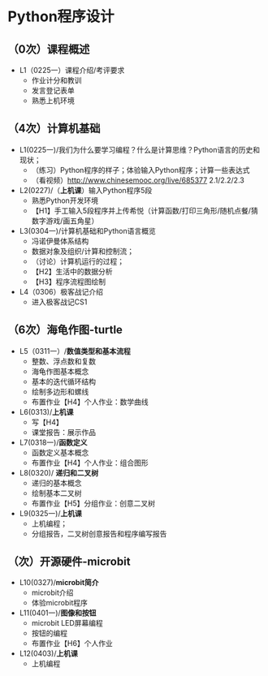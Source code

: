 # Python程序设计
## （0次）课程概述
- L1（0225一）课程介绍/考评要求
  - 作业计分和教训
  - 发言登记表单
  - 熟悉上机环境

## （4次）计算机基础
- L1(0225一)/我们为什么要学习编程？什么是计算思维？Python语言的历史和现状；
  - （练习）Python程序的样子；体验输入Python程序；计算一些表达式
  - （看视频）http://www.chinesemooc.org/live/685377 2.1/2.2/2.3
- L2(0227)/（__上机课__）输入Python程序5段
  - 熟悉Python开发环境
  - 【H1】手工输入5段程序并上传希悦（计算函数/打印三角形/随机点餐/猜数字游戏/画五角星）
- L3(0304一)/计算机基础和Python语言概览
  - 冯诺伊曼体系结构
  - 数据对象及组织/计算和控制流；
  - （讨论）计算机运行的过程；
  - 【H2】生活中的数据分析
  - 【H3】程序流程图绘制
- L4（0306）极客战记介绍
  - 进入极客战记CS1

## （6次）海龟作图-turtle
- L5（0311一）/__数值类型和基本流程__
  - 整数、浮点数和复数
  - 海龟作图基本概念
  - 基本的迭代循环结构
  - 绘制多边形和螺线
  - 布置作业【H4】个人作业：数学曲线
- L6(0313)/__上机课__
  - 写【H4】
  - 课堂报告：展示作品
- L7(0318一)/__函数定义__
  - 函数定义基本概念
  - 布置作业【H4】个人作业：组合图形
- L8(0320)/ __递归和二叉树__
  - 递归的基本概念
  - 绘制基本二叉树
  - 布置作业【H5】分组作业：创意二叉树
- L9(0325一)/__上机课__
  - 上机编程；
  - 分组报告，二叉树创意报告和程序编写报告

## （次）开源硬件-microbit
- L10(0327)/__microbit简介__
  - microbit介绍
  - 体验microbit程序
- L11(0401一)/__图像和按钮__
  - microbit LED屏幕编程
  - 按钮的编程
  - 布置作业【H6】个人作业
- L12(0403)/__上机课__
  - 上机编程